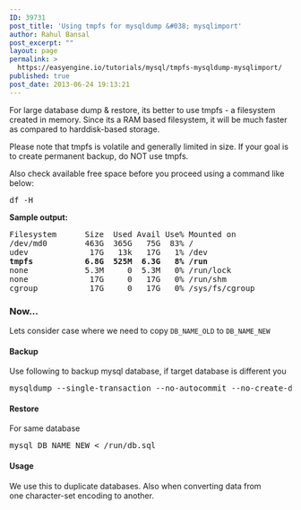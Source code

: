 ```yaml
---
ID: 39731
post_title: 'Using tmpfs for mysqldump &#038; mysqlimport'
author: Rahul Bansal
post_excerpt: ""
layout: page
permalink: >
  https://easyengine.io/tutorials/mysql/tmpfs-mysqldump-mysqlimport/
published: true
post_date: 2013-06-24 19:13:21
---
```

For large database dump &amp; restore, its better to use tmpfs - a filesystem created in memory. Since its a RAM based filesystem, it will be much faster as compared to harddisk-based storage.

Please note that tmpfs is volatile and generally limited in size. If your goal is to create permanent backup, do NOT use tmpfs.

Also check available free space before you proceed using a command like below:
<pre class="no-highlight">df -H</pre>
<strong>Sample output:</strong>
<pre class="no-highlight">Filesystem      Size  Used Avail Use% Mounted on
/dev/md0        463G  365G   75G  83% /
udev             17G   13k   17G   1% /dev
<strong>tmpfs           6.8G  525M  6.3G   8% /run</strong>
none            5.3M     0  5.3M   0% /run/lock
none             17G     0   17G   0% /run/shm
cgroup           17G     0   17G   0% /sys/fs/cgroup</pre>
<h3>Now...</h3>
Lets consider case where we need to copy <code>DB_NAME_OLD</code> to <code>DB_NAME_NEW</code>
<h4>Backup</h4>
Use following to backup mysql database, if target database is different you
<pre class="no-highlight">mysqldump --single-transaction --no-autocommit --no-create-db --skip-comments DB_NAME_OLD &gt; /run/db.sql</pre>
<h4>Restore</h4>
For same database
<pre>mysql DB_NAME_NEW &lt; /run/db.sql</pre>
<h4>Usage</h4>
We use this to duplicate databases. Also when converting data from one character-set encoding to another.